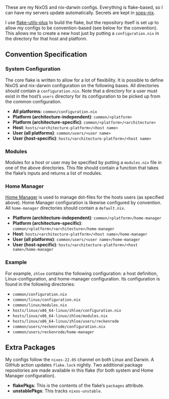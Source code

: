 These are my NixOS and nix-darwin configs. Everything is flake-based, so I can have my servers
update automatically.  Secrets are kept in [sops-nix][2].

I use [flake-utils-plus][1] to build the flake, but the repository itself is set up to allow my
configs to be convention-based (see below for the convention).  This allows me to create a new host
just by putting a `configuration.nix` in the directory for that host and platform.

## Convention Specification

### System Configuration

The core flake is written to allow for a lot of flexibility.  It is possible to define NixOS and
nix-darwin configuration on the following bases.  All directories should contain a
`configuration.nix`.  Note that a directory for a user must exist in the host’s `users` directory
for its configuration to be picked up from the common configuration.

* **All platforms:** `common/configuration.nix`
* **Platform (architecture-independent)**: `common/<platform>`
* **Platform (architecture-specific)**: `common/<platform>/<architecture>`
* **Host**: `hosts/<architecture-platform>/<host name>`
* **User (all platforms)**: `common/users/<user name>`
* **User (host-specific)**: `hosts/<architecture-platform>/<host name>`

### Modules

Modules for a host or user may be specified by putting a `modules.nix` file in one of the above
directories.  This file should contain a function that takes the flake’s inputs and returns a list
of modules.

### Home Manager

[Home Manager][3] is used to manage dot-files for the hosts users (as specified above). Home Manager
configuration is likewise configured by convention.  All `home-manager` directories should contain a
`default.nix`.

* **Platform (architecture-independent)**: `common/<platform>/home-manager`
* **Platform (architecture-specific)**: `common/<platform>/<architecture>/home-manager`
* **Host**: `hosts/<architecture-platform>/<host name>/home-manager`
* **User (all platforms)**: `common/users/<user name>/home-manager`
* **User (host-specific)**: `hosts/<architecture-platform>/<host name>/home-manager`

### Example

For example, `zhloe` contains the following configuration: a host definition, Linux-configuration,
and home-manager configuration.  Its configuration is found in the following directories:

* `common/configuration.nix`
* `common/linux/configuration.nix`
* `common/linux/modules.nix`
* `hosts/linux/x86_64-linux/zhloe/configuration.nix`
* `hosts/linux/x86_64-linux/zhloe/modules.nix`
* `hosts/linux/x86_64-linux/zhloe/users/reckenrode`
* `common/users/reckenrode/configuration.nix`
* `common/users/reckenrode/home-manager`

## Extra Packages

My configs follow the `nixos-22.05` channel on both Linux and Darwin.  A GitHub action updates
`flake.lock` nightly.  Two additional package repositories are made available in this flake (for
both system and Home Manager configuration).

* **flakePkgs**: This is the contents of the flake’s `packages` attribute.
* **unstablePkgs**: This tracks `nixos-unstable`.

[1]: https://github.com/gytis-ivaskevicius/flake-utils-plus/
[2]: https://github.com/Mic92/sops-nix
[3]: https://github.com/nix-community/home-manager
